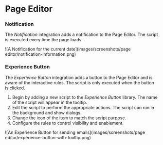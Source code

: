 # Page Editor

### Notification

The *Notification* integration adds a notification to the Page Editor. The script is executed every time the page loads.

![A Notification for the current date](images/screenshots/page editor/notification-information.png)

### Experience Button

The *Experience Button* integration adds a button to the Page Editor and is aware of the interactive rules. The script is only executed when the button is clicked.

1. Begin by adding a new script to the *Experience Button* library. The name of the script will appear in the tooltip.
2. Edit the script to perform the appropriate actions. The script can run in the background and show dialogs.
3. Change the icon of the item to match the script purpose.
4. Configure the rules to control visibility and enablement.

![An Experience Button for sending emails](images/screenshots/page editor/experience-button-with-tooltip.png)